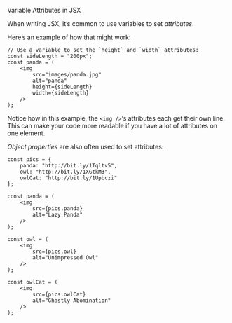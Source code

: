 Variable Attributes in JSX

When writing JSX, it’s common to use variables to set _attributes_.

Here’s an example of how that might work:

```JSX
// Use a variable to set the `height` and `width` attributes:
const sideLength = "200px";
const panda = (
	<img
		src="images/panda.jpg"
		alt="panda"
		height={sideLength}
		width={sideLength}
	/>
);
```

Notice how in this example, the `<img />`‘s attributes each get their own line. This can make your code more readable if you have a lot of attributes on one element.

_Object properties_ are also often used to set attributes:

```JSX
const pics = {
	panda: "http://bit.ly/1Tqltv5",
	owl: "http://bit.ly/1XGtkM3",
	owlCat: "http://bit.ly/1Upbczi"
};
	
const panda = (
	<img
		src={pics.panda}
		alt="Lazy Panda"
	/>
);

const owl = (
	<img
		src={pics.owl}
		alt="Unimpressed Owl"
	/>
);
		
const owlCat = (
	<img
		src={pics.owlCat}
		alt="Ghastly Abomination"
	/>
); 
```